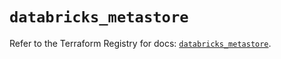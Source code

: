 # `databricks_metastore`

Refer to the Terraform Registry for docs: [`databricks_metastore`](https://registry.terraform.io/providers/databricks/databricks/1.51.0/docs/resources/metastore).
